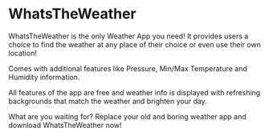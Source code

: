 # WhatsTheWeather

WhatsTheWeather is the only Weather App you need! It provides users a choice to find the weather at any place of their choice or even use their own location!

Comes with additional features like Pressure, Min/Max Temperature and Humidity information.

All features of the app are free and weather info is displayed with refreshing backgrounds that match the weather and brighten your day.

What are you waiting for? Replace your old and boring weather app and download WhatsTheWeather now!
